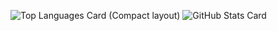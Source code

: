 ![Top Languages Card (Compact layout)](https://github-readme-stats.vercel.app/api/top-langs/?username=nishitin&layout=compact)
![GitHub Stats Card](https://github-readme-stats.vercel.app/api?username=nishitin)
